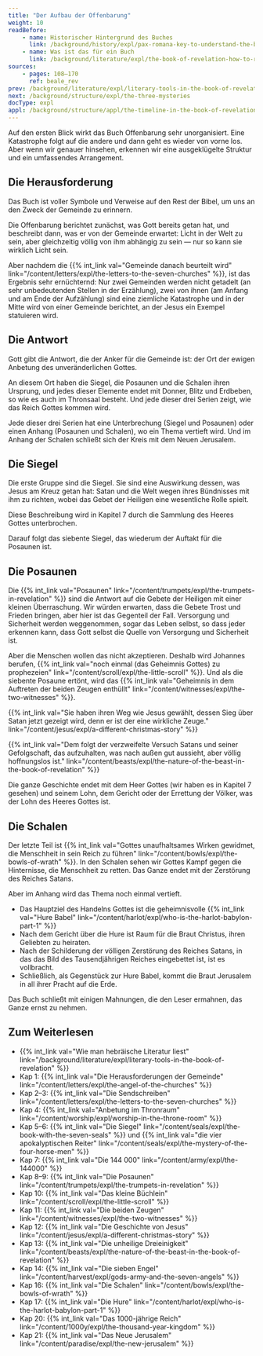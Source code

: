 ```yaml
---
title: "Der Aufbau der Offenbarung"
weight: 10
readBefore:
    - name: Historischer Hintergrund des Buches
      link: /background/history/expl/pax-romana-key-to-understand-the-book-of-revelation
    - name: Was ist das für ein Buch
      link: /background/literature/expl/the-book-of-revelation-how-to-read-it
sources:
    - pages: 108–170
      ref: beale_rev
prev: /background/literature/expl/literary-tools-in-the-book-of-revelation
next: /background/structure/expl/the-three-mysteries
docType: expl
appl: /background/structure/appl/the-timeline-in-the-book-of-revelation
---
```


Auf den ersten Blick wirkt das Buch Offenbarung sehr unorganisiert. Eine Katastrophe folgt auf die andere und dann geht es wieder von vorne los. Aber wenn wir genauer hinsehen, erkennen wir eine ausgeklügelte Struktur und ein umfassendes Arrangement.

## Die Herausforderung

<a name="690e"></a>
Das Buch ist voller Symbole und Verweise auf den Rest der Bibel, um uns an den Zweck der Gemeinde zu erinnern.

Die Offenbarung berichtet zunächst, was Gott bereits getan hat, und beschreibt dann, was er von der Gemeinde erwartet: Licht in der Welt zu sein, aber gleichzeitig völlig von ihm abhängig zu sein — nur so kann sie wirklich Licht sein.

Aber nachdem die {{% int_link val="Gemeinde danach beurteilt wird" link="/content/letters/expl/the-letters-to-the-seven-churches" %}}, ist das Ergebnis sehr ernüchternd: Nur zwei Gemeinden werden nicht getadelt (an sehr unbedeutenden Stellen in der Erzählung), zwei von ihnen (am Anfang und am Ende der Aufzählung) sind eine ziemliche Katastrophe und in der Mitte wird von einer Gemeinde berichtet, an der Jesus ein Exempel statuieren wird.

## Die Antwort

<a name="c99d"></a>
Gott gibt die Antwort, die der Anker für die Gemeinde ist: der Ort der ewigen Anbetung des unveränderlichen Gottes.

An diesem Ort haben die Siegel, die Posaunen und die Schalen ihren Ursprung, und jedes dieser Elemente endet mit Donner, Blitz und Erdbeben, so wie es auch im Thronsaal besteht. Und jede dieser drei Serien zeigt, wie das Reich Gottes kommen wird.

Jede dieser drei Serien hat eine Unterbrechung (Siegel und Posaunen) oder einen Anhang (Posaunen und Schalen), wo ein Thema vertieft wird. Und im Anhang der Schalen schließt sich der Kreis mit dem Neuen Jerusalem.

## Die Siegel

<a name="3431"></a>
Die erste Gruppe sind die Siegel. Sie sind eine Auswirkung dessen, was Jesus am Kreuz getan hat: Satan und die Welt wegen ihres Bündnisses mit ihm zu richten, wobei das Gebet der Heiligen eine wesentliche Rolle spielt.

Diese Beschreibung wird in Kapitel 7 durch die Sammlung des Heeres Gottes unterbrochen.

Darauf folgt das siebente Siegel, das wiederum der Auftakt für die Posaunen ist.

## Die Posaunen

<a name="d06e"></a>
Die {{% int_link val="Posaunen" link="/content/trumpets/expl/the-trumpets-in-revelation" %}} sind die Antwort auf die Gebete der Heiligen mit einer kleinen Überraschung. Wir würden erwarten, dass die Gebete Trost und Frieden bringen, aber hier ist das Gegenteil der Fall. Versorgung und Sicherheit werden weggenommen, sogar das Leben selbst, so dass jeder erkennen kann, dass Gott selbst die Quelle von Versorgung und Sicherheit ist.

Aber die Menschen wollen das nicht akzeptieren. Deshalb wird Johannes berufen, {{% int_link val="noch einmal (das Geheimnis Gottes) zu prophezeien" link="/content/scroll/expl/the-little-scroll" %}}. Und als die siebente Posaune ertönt, wird das {{% int_link val="Geheimnis in dem Auftreten der beiden Zeugen enthüllt" link="/content/witnesses/expl/the-two-witnesses" %}}.

{{% int_link val="Sie haben ihren Weg wie Jesus gewählt, dessen Sieg über Satan jetzt gezeigt wird, denn er ist der eine wirkliche Zeuge." link="/content/jesus/expl/a-different-christmas-story" %}}

{{% int_link val="Dem folgt der verzweifelte Versuch Satans und seiner Gefolgschaft, das aufzuhalten, was nach außen gut aussieht, aber völlig hoffnungslos ist." link="/content/beasts/expl/the-nature-of-the-beast-in-the-book-of-revelation" %}}

Die ganze Geschichte endet mit dem Heer Gottes (wir haben es in Kapitel 7 gesehen) und seinem Lohn, dem Gericht oder der Errettung der Völker, was der Lohn des Heeres Gottes ist.

## Die Schalen

<a name="7980"></a>
Der letzte Teil ist {{% int_link val="Gottes unaufhaltsames Wirken gewidmet, die Menschheit in sein Reich zu führen" link="/content/bowls/expl/the-bowls-of-wrath" %}}. In den Schalen sehen wir Gottes Kampf gegen die Hinternisse, die Menschheit zu retten. Das Ganze endet mit der Zerstörung des Reiches Satans.

Aber im Anhang wird das Thema noch einmal vertieft.

- Das Hauptziel des Handelns Gottes ist die geheimnisvolle {{% int_link val="Hure Babel" link="/content/harlot/expl/who-is-the-harlot-babylon-part-1" %}}
- Nach dem Gericht über die Hure ist Raum für die Braut Christus, ihren Geliebten zu heiraten.
- Nach der Schilderung der völligen Zerstörung des Reiches Satans, in das das Bild des Tausendjährigen Reiches eingebettet ist, ist es vollbracht.
- Schließlich, als Gegenstück zur Hure Babel, kommt die Braut Jerusalem in all ihrer Pracht auf die Erde.

Das Buch schließt mit einigen Mahnungen, die den Leser ermahnen, das Ganze ernst zu nehmen.

## Zum Weiterlesen

<a name="db91"></a>
- {{% int_link val="Wie man hebräische Literatur liest" link="/background/literature/expl/literary-tools-in-the-book-of-revelation" %}}
- Kap 1: {{% int_link val="Die Herausforderungen der Gemeinde" link="/content/letters/expl/the-angel-of-the-churches" %}}
- Kap 2–3: {{% int_link val="Die Sendschreiben" link="/content/letters/expl/the-letters-to-the-seven-churches" %}}
- Kap 4: {{% int_link val="Anbetung im Thronraum" link="/content/worship/expl/worship-in-the-throne-room" %}}
- Kap 5–6: {{% int_link val="Die Siegel" link="/content/seals/expl/the-book-with-the-seven-seals" %}} und {{% int_link val="die vier apokalyptischen Reiter" link="/content/seals/expl/the-mystery-of-the-four-horse-men" %}}
- Kap 7: {{% int_link val="Die 144 000" link="/content/army/expl/the-144000" %}}
- Kap 8–9: {{% int_link val="Die Posaunen" link="/content/trumpets/expl/the-trumpets-in-revelation" %}}
- Kap 10: {{% int_link val="Das kleine Büchlein" link="/content/scroll/expl/the-little-scroll" %}}
- Kap 11: {{% int_link val="Die beiden Zeugen" link="/content/witnesses/expl/the-two-witnesses" %}}
- Kap 12: {{% int_link val="Die Geschichte von Jesus" link="/content/jesus/expl/a-different-christmas-story" %}}
- Kap 13: {{% int_link val="Die unheilige Dreieinigkeit" link="/content/beasts/expl/the-nature-of-the-beast-in-the-book-of-revelation" %}}
- Kap 14: {{% int_link val="Die sieben Engel" link="/content/harvest/expl/gods-army-and-the-seven-angels" %}}
- Kap 16: {{% int_link val="Die Schalen" link="/content/bowls/expl/the-bowls-of-wrath" %}}
- Kap 17: {{% int_link val="Die Hure" link="/content/harlot/expl/who-is-the-harlot-babylon-part-1" %}}
- Kap 20: {{% int_link val="Das 1000-jährige Reich" link="/content/1000y/expl/the-thousand-year-kingdom" %}}
- Kap 21: {{% int_link val="Das Neue Jerusalem" link="/content/paradise/expl/the-new-jerusalem" %}}

